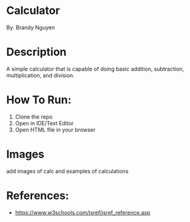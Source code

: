 # Calculator
By: Brandy Nguyen

# Description
A simple calculator that is capable of doing basic addition, subtraction, multiplication, and division. 

# How To Run:
1. Clone the repo
2. Open in IDE/Text Editor
3. Open HTML file in your browser

# Images 
add images of calc and examples of calculations

# References:
- https://www.w3schools.com/jsref/jsref_reference.asp
